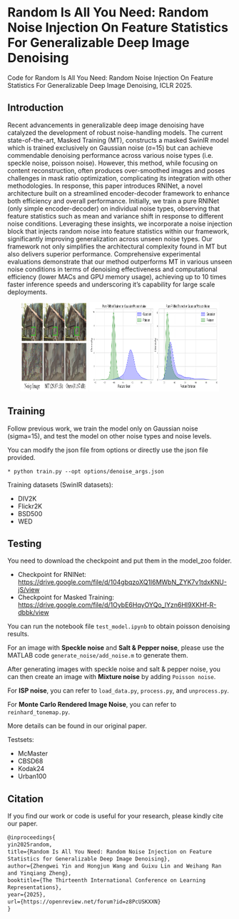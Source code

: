 # Random Is All You Need: Random Noise Injection On Feature Statistics For Generalizable Deep Image Denoising

Code for Random Is All You Need: Random Noise Injection On Feature Statistics For Generalizable Deep Image Denoising, ICLR 2025.

## Introduction

Recent advancements in generalizable deep image denoising have catalyzed the development of robust noise-handling models. The current state-of-the-art, Masked Training (MT), constructs a masked SwinIR model which is trained exclusively on Gaussian noise (σ=15) but can achieve commendable denoising performance across various noise types (i.e. speckle noise, poisson noise). However, this method, while focusing on content reconstruction, often produces over-smoothed images and poses challenges in mask ratio optimization, complicating its integration with other methodologies. In response, this paper introduces RNINet, a novel architecture built on a streamlined encoder-decoder framework to enhance both efficiency and overall performance. Initially, we train a pure RNINet (only simple encoder-decoder) on individual noise types, observing that feature statistics such as mean and variance shift in response to different noise conditions. Leveraging these insights, we incorporate a noise injection block that injects random noise into feature statistics within our framework, significantly improving generalization across unseen noise types. Our framework not only simplifies the architectural complexity found in MT but also delivers superior performance. Comprehensive experimental evaluations demonstrate that our method outperforms MT in various unseen noise conditions in terms of denoising effectiveness and computational efficiency (lower MACs and GPU memory usage), achieving up to 10 times faster inference speeds and underscoring it’s capability for large scale deployments.

<p align="center">
  <img src="./figs/fig1.png" alt="熊猫" width="150" height="200" />
  <img src="./figs/feature_shift.png" alt="熊猫2" width="290" height="200" />
</p>

## Training

Follow previous work, we train the model only on Gaussian noise (sigma=15), and test the model on other noise types and noise levels.

You can modify the json file from options or directly use the json file provided.
```
* python train.py --opt options/denoise_args.json
```

Training datasets (SwinIR datasets): 

* DIV2K
* Flickr2K
* BSD500
* WED

## Testing

You need to download the checkpoint and put them in the model_zoo folder.

* Checkpoint for RNINet: https://drive.google.com/file/d/104gbqzoXQ1l6MWbN_ZYK7v1tdxKNU-jS/view
* Checkpoint for Masked Training: https://drive.google.com/file/d/1OybE6HqyOYQo_lYzn6HI9XKHf-R-dbbk/view

You can run the notebook file `test_model.ipynb` to obtain poisson denoising results.

For an image with **Speckle noise** and **Salt & Pepper noise**, please use the MATLAB code `generate_noise/add_noise.m` to generate them.

After generating images with speckle noise and salt & pepper noise, you can then create an image with **Mixture noise** by adding `Poisson noise`.

For **ISP noise**, you can refer to `load_data.py`, `process.py`, and `unprocess.py`.

For **Monte Carlo Rendered Image Noise**, you can refer to `reinhard_tonemap.py`.

More details can be found in our original paper.

Testsets:

* McMaster
* CBSD68
* Kodak24
* Urban100
  
## Citation
If you find our work or code is useful for your research, please kindly cite our paper.
```
@inproceedings{
yin2025random,
title={Random Is All You Need: Random Noise Injection on Feature Statistics for Generalizable Deep Image Denoising},
author={Zhengwei Yin and Hongjun Wang and Guixu Lin and Weihang Ran and Yinqiang Zheng},
booktitle={The Thirteenth International Conference on Learning Representations},
year={2025},
url={https://openreview.net/forum?id=z8PcUSKXXN}
}
```


